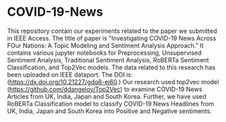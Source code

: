 # COVID-19-News
This repository contain our experiments related to the paper we submitted in IEEE Access. The title of paper is "Investigating COVID-19 News Across FOur Nations: A Topic Modeling and Sentiment Analysis Approach."
It contains various jupyter notebooks for Preprocessing, Unsupervised Sentiment Analysis, Traditional Sentiment Analysis, RoBERTa Sentiment Classification, and Top2Vec models.
The data related to this research has been uploaded on IEEE dataport. The DOI is: (https://dx.doi.org/10.21227/gdq8-ej60.)
Our research used top2vec model (https://github.com/ddangelov/Top2Vec) to examine COVID-19 News Articles from UK, India, Japan and South Korea.
Further, we have used RoBERTa Classification model to classify COVID-19 News Headlines from UK, India, Japan and South Korea into Positive and Negative sentiments.
